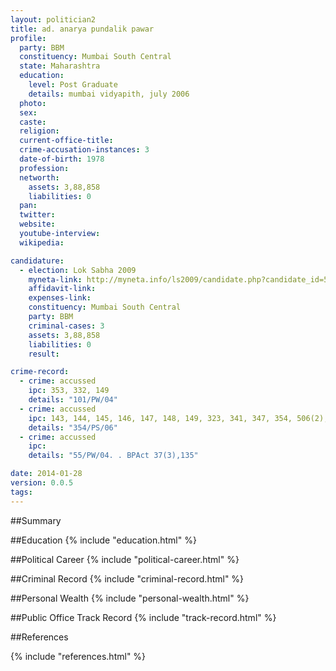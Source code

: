 ```yaml
---
layout: politician2
title: ad. anarya pundalik pawar
profile: 
  party: BBM
  constituency: Mumbai South Central
  state: Maharashtra
  education: 
    level: Post Graduate
    details: mumbai vidyapith, july 2006
  photo: 
  sex: 
  caste: 
  religion: 
  current-office-title: 
  crime-accusation-instances: 3
  date-of-birth: 1978
  profession: 
  networth: 
    assets: 3,88,858
    liabilities: 0
  pan: 
  twitter: 
  website: 
  youtube-interview: 
  wikipedia: 

candidature: 
  - election: Lok Sabha 2009
    myneta-link: http://myneta.info/ls2009/candidate.php?candidate_id=5457
    affidavit-link: 
    expenses-link: 
    constituency: Mumbai South Central 
    party: BBM
    criminal-cases: 3
    assets: 3,88,858
    liabilities: 0
    result:  

crime-record: 
  - crime: accussed
    ipc: 353, 332, 149
    details: "101/PW/04" 
  - crime: accussed
    ipc: 143, 144, 145, 146, 147, 148, 149, 323, 341, 347, 354, 506(2), 34
    details: "354/PS/06" 
  - crime: accussed
    ipc: 
    details: "55/PW/04. . BPAct 37(3),135" 

date: 2014-01-28
version: 0.0.5
tags: 
---
```

##Summary


##Education
{% include "education.html" %}


##Political Career
{% include "political-career.html" %}


##Criminal Record
{% include "criminal-record.html" %}


##Personal Wealth
{% include "personal-wealth.html" %}


##Public Office Track Record
{% include "track-record.html" %}


##References


{% include "references.html" %}